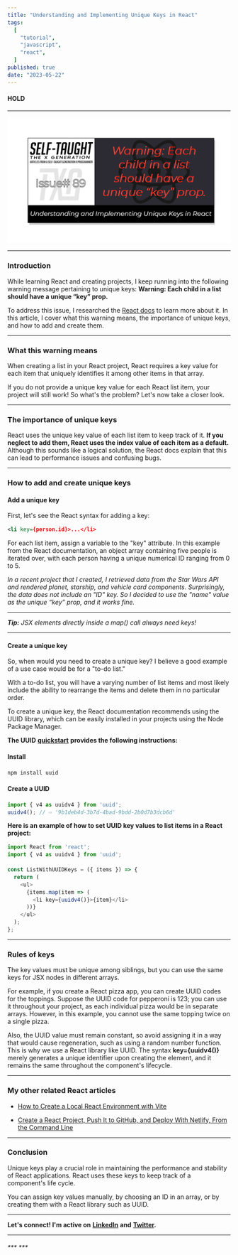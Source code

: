 ```yaml
---
title: "Understanding and Implementing Unique Keys in React"
tags:
  [
    "tutorial",
    "javascript",
    "react",
  ]
published: true
date: "2023-05-22"
---
```


#### HOLD

---

![TN-TXG-89](img/05-22-2023/TN-TXG-89.png)

---

### Introduction

While learning React and creating projects, I keep running into the following warning message pertaining to unique keys: **Warning: Each child in a list should have a unique “key” prop.**

To address this issue, I researched the [React docs](https://react.dev/learn/rendering-lists#keeping-list-items-in-order-with-key) to learn more about it. In this article, I cover what this warning means, the importance of unique keys, and how to add and create them.

---

### What this warning means

When creating a list in your React project, React requires a key value for each item that uniquely identifies it among other items in that array.

If you do not provide a unique key value for each React list item, your project will still work! So what's the problem? Let's now take a closer look.

---

### The importance of unique keys

React uses the unique key value of each list item to keep track of it. **If you neglect to add them, React uses the index value of each item as a default.** Although this sounds like a logical solution, the React docs explain that this can lead to performance issues and confusing bugs.

---

### How to add and create unique keys

#### Add a unique key

First, let's see the React syntax for adding a key:

```xml
<li key={person.id}>...</li>
```

For each list item, assign a variable to the "key" attribute. In this example from the React documentation, an object array containing five people is iterated over, with each person having a unique numerical ID ranging from 0 to 5.

*In a recent project that I created, I retrieved data from the Star Wars API and rendered planet, starship, and vehicle card components. Surprisingly, the data does not include an "ID" key. So I decided to use the "name" value as the unique “key” prop, and it works fine.*

---

***Tip:*** *JSX elements directly inside a map() call always need keys!*

---

#### Create a unique key

So, when would you need to create a unique key? I believe a good example of a use case would be for a "to-do list."

With a to-do list, you will have a varying number of list items and most likely include the ability to rearrange the items and delete them in no particular order.

To create a unique key, the React documentation recommends using the UUID library, which can be easily installed in your projects using the Node Package Manager.

**The UUID** [**quickstart**](https://www.npmjs.com/package/uuid) **provides the following instructions:**

#### Install

```javascript
npm install uuid
```

#### Create a UUID

```javascript
import { v4 as uuidv4 } from 'uuid';
uuidv4(); // ⇨ '9b1deb4d-3b7d-4bad-9bdd-2b0d7b3dcb6d'
```

**Here is an example of how to set UUID key values to list items in a React project:**

```javascript
import React from 'react';
import { v4 as uuidv4 } from 'uuid';

const ListWithUUIDKeys = ({ items }) => {
  return (
    <ul>
      {items.map(item => (
        <li key={uuidv4()}>{item}</li>
      ))}
    </ul>
  );
};
```

---

### **Rules of keys**

The key values must be unique among siblings, but you can use the same keys for JSX nodes in different arrays.

For example, if you create a React pizza app, you can create UUID codes for the toppings. Suppose the UUID code for pepperoni is 123; you can use it throughout your project, as each individual pizza would be in separate arrays. However, in this example, you cannot use the same topping twice on a single pizza.

Also, the UUID value must remain constant, so avoid assigning it in a way that would cause regeneration, such as using a random number function. This is why we use a React library like UUID. The syntax **key={uuidv4()}** merely generates a unique identifier upon creating the element, and it remains the same throughout the component's lifecycle.

---

### My other related React articles

* [How to Create a Local React Environment with Vite](https://selftaughttxg.com/2023/03-23/how-to-create-a-local-react-environment-with-vite/)
    
* [Create a React Project, Push It to GitHub, and Deploy With Netlify, From the Command Line](https://selftaughttxg.com/2023/03-23/create-a-react-project-push-it-to-github-and-deploy-with-netlify-from-the-command-line/)
    

---

### Conclusion

Unique keys play a crucial role in maintaining the performance and stability of React applications. React uses these keys to keep track of a component's life cycle.

You can assign key values manually, by choosing an ID in an array, or by creating them with a React library such as UUID.

---

**Let's connect! I'm active on** [**LinkedIn**](https://www.linkedin.com/in/michaeljudelarocca/) **and** [**Twitter**](https://twitter.com/MikeJudeLarocca)**.**

---

###### *** ***